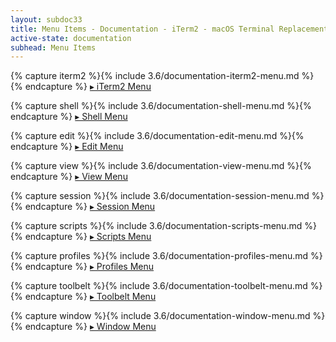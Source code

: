 ```yaml
---
layout: subdoc33
title: Menu Items - Documentation - iTerm2 - macOS Terminal Replacement
active-state: documentation
subhead: Menu Items
---
```

{% capture iterm2 %}{% include 3.6/documentation-iterm2-menu.md %}{% endcapture %}
<a href="javascript:showId('menu-iterm2')" id='showmenu-iterm2'>&#x25b8; iTerm2 Menu</a>
<a href="javascript:hideId('menu-iterm2')" id='hidemenu-iterm2' style="display: none">&#x25be; iTerm2 Menu</a>
<div id="changelistmenu-iterm2" style="display: none">
{{ iterm2 | markdownify }}
</div>

{% capture shell %}{% include 3.6/documentation-shell-menu.md %}{% endcapture %}
<a href="javascript:showId('menu-shell')" id='showmenu-shell'>&#x25b8; Shell Menu</a>
<a href="javascript:hideId('menu-shell')" id='hidemenu-shell' style="display: none">&#x25be; Shell Menu</a>
<div id="changelistmenu-shell" style="display: none">
{{ shell | markdownify }}
</div>

{% capture edit %}{% include 3.6/documentation-edit-menu.md %}{% endcapture %}
<a href="javascript:showId('menu-edit')" id='showmenu-edit'>&#x25b8; Edit Menu</a>
<a href="javascript:hideId('menu-edit')" id='hidemenu-edit' style="display: none">&#x25be; Edit Menu</a>
<div id="changelistmenu-edit" style="display: none">
{{ edit | markdownify }}
</div>

{% capture view %}{% include 3.6/documentation-view-menu.md %}{% endcapture %}
<a href="javascript:showId('menu-view')" id='showmenu-view'>&#x25b8; View Menu</a>
<a href="javascript:hideId('menu-view')" id='hidemenu-view' style="display: none">&#x25be; View Menu</a>
<div id="changelistmenu-view" style="display: none">
{{ view | markdownify }}
</div>

{% capture session %}{% include 3.6/documentation-session-menu.md %}{% endcapture %}
<a href="javascript:showId('menu-session')" id='showmenu-session'>&#x25b8; Session Menu</a>
<a href="javascript:hideId('menu-session')" id='hidemenu-session' style="display: none">&#x25be; Session Menu</a>
<div id="changelistmenu-session" style="display: none">
{{ session | markdownify }}
</div>

{% capture scripts %}{% include 3.6/documentation-scripts-menu.md %}{% endcapture %}
<a href="javascript:showId('menu-scripts')" id='showmenu-scripts'>&#x25b8; Scripts Menu</a>
<a href="javascript:hideId('menu-scripts')" id='hidemenu-scripts' style="display: none">&#x25be; Scripts Menu</a>
<div id="changelistmenu-scripts" style="display: none">
{{ scripts | markdownify }}
</div>

{% capture profiles %}{% include 3.6/documentation-profiles-menu.md %}{% endcapture %}
<a href="javascript:showId('menu-profiles')" id='showmenu-profiles'>&#x25b8; Profiles Menu</a>
<a href="javascript:hideId('menu-profiles')" id='hidemenu-profiles' style="display: none">&#x25be; Profiles Menu</a>
<div id="changelistmenu-profiles" style="display: none">
{{ profiles | markdownify }}
</div>

{% capture toolbelt %}{% include 3.6/documentation-toolbelt-menu.md %}{% endcapture %}
<a href="javascript:showId('menu-toolbelt')" id='showmenu-toolbelt'>&#x25b8; Toolbelt Menu</a>
<a href="javascript:hideId('menu-toolbelt')" id='hidemenu-toolbelt' style="display: none">&#x25be; Toolbelt Menu</a>
<div id="changelistmenu-toolbelt" style="display: none">
{{ toolbelt | markdownify }}
</div>

{% capture window %}{% include 3.6/documentation-window-menu.md %}{% endcapture %}
<a href="javascript:showId('menu-window')" id='showmenu-window'>&#x25b8; Window Menu</a>
<a href="javascript:hideId('menu-window')" id='hidemenu-window' style="display: none">&#x25be; Window Menu</a>
<div id="changelistmenu-window" style="display: none">
{{ window | markdownify }}
</div>

